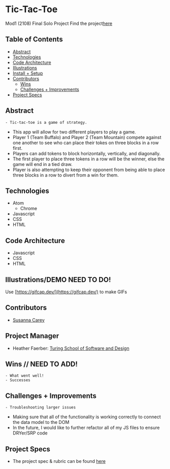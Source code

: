 # Tic-Tac-Toe
Mod1 (2108) Final Solo Project
Find the project[here](file:///Users/susannacarey/turing/mod_1/tic-tac-toe/index.html)

## Table of Contents
  - [Abstract](#abstract)
  - [Technologies](#technologies)
  - [Code Architecture](#code-architecture)
  - [Illustrations](#illustrations)
  - [Install + Setup](#set-up)
  - [Contributors](#contributors)
	- [Wins](#wins)
	- [Challenges + Improvements](#challenges-+-Improvements)
  - [Project Specs](#project-specs)

## Abstract
	- Tic-tac-toe is a game of strategy.
  - This app will allow for two different players to play a game.
  - Player 1 (Team Buffalo) and Player 2 (Team Mountain) compete against one another to see who can place their tokes on three blocks in a row first.
  - Players can add tokens to block horizontally, vertically, and diagonally.
  - The first player to place three tokens in a row will be the winner, else the game will end in a tied draw.
  - Player is also attempting to keep their opponent from being able to place three blocks in a row to divert from a win for them.

## Technologies
  - Atom
	- Chrome
  - Javascript
  - CSS
  - HTML

## Code Architecture
  - Javascript
  - CSS
  - HTML


## Illustrations/DEMO NEED TO DO!

Use [https://gifcap.dev/](https://gifcap.dev/) to make GIFs

## Contributors
  - [Susanna Carey](https://github.com/susannaopal)

## Project Manager
 - Heather Faerber: [Turing School of Software and Design](https://turing.edu/)

## Wins // NEED TO ADD!
	- What went well!
	- Successes

## Challenges + Improvements
	- Troubleshooting larger issues
  - Making sure that all of the functionality is working correctly to connect the data model to the DOM
  - In the future, I would like to further refactor all of my JS files to ensure DRYer/SRP code


## Project Specs
  - The project spec & rubric can be found [here](https://frontend.turing.edu/projects/module-1/tic-tac-toe-solo.html)
